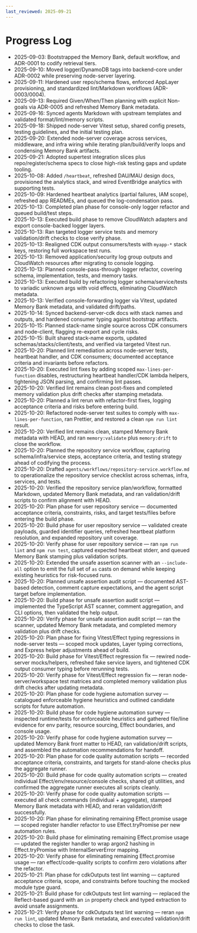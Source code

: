 ```yaml
---
last_reviewed: 2025-09-21
---
```


# Progress Log

- 2025-09-03: Bootstrapped the Memory Bank, default workflow, and ADR-0001 to codify retrieval tiers.
- 2025-09-10: Moved logger/DynamoDB tags into backend-core under ADR-0002 while preserving node-server layering.
- 2025-09-11: Hardened user repo/schema flows, enforced AppLayer provisioning, and standardized lint/Markdown workflows (ADR-0003/0004).
- 2025-09-13: Required Given/When/Then planning with explicit Non-goals via ADR-0005 and refreshed Memory Bank metadata.
- 2025-09-16: Synced agents Markdown with upstream templates and validated format/lint/memory scripts.
- 2025-09-18: Shipped node-server Vitest setup, shared config presets, testing guidelines, and the initial testing plan.
- 2025-09-20: Extended node-server coverage across services, middleware, and infra wiring while iterating plan/build/verify loops and condensing Memory Bank artifacts.
- 2025-09-21: Adopted supertest integration slices plus repo/register/schema specs to close high-risk testing gaps and update tooling.
- 2025-10-08: Added `/heartbeat`, refreshed DAU/MAU design docs, provisioned the analytics stack, and wired EventBridge analytics with supporting tests.
- 2025-10-09: Hardened heartbeat analytics (partial failures, IAM scope), refreshed app READMEs, and queued the log-condensation pass.
- 2025-10-13: Completed plan phase for console-only logger refactor and queued build/test steps.
- 2025-10-13: Executed build phase to remove CloudWatch adapters and export console-backed logger layers.
- 2025-10-13: Ran targeted logger service tests and memory validation/drift checks to close verify phase.
- 2025-10-13: Realigned CDK output consumers/tests with `myapp-*` stack keys, restoring full workspace test runs.
- 2025-10-13: Removed application/security log group outputs and CloudWatch resources after migrating to console logging.
- 2025-10-13: Planned console-pass-through logger refactor, covering schema, implementation, tests, and memory tasks.
- 2025-10-13: Executed build by refactoring logger schema/service/tests to variadic unknown args with void effects, eliminating CloudWatch metadata.
- 2025-10-13: Verified console-forwarding logger via Vitest, updated Memory Bank metadata, and validated drift/paths.
- 2025-10-14: Synced backend-server-cdk docs with stack names and outputs, and hardened consumer typing against bootstrap artifacts.
- 2025-10-15: Planned stack-name single source across CDK consumers and node-client, flagging re-export and cycle risks.
- 2025-10-15: Built shared stack-name exports, updated schemas/stacks/client/tests, and verified via targeted Vitest run.
- 2025-10-20: Planned lint remediation across node-server tests, heartbeat handler, and CDK consumers; documented acceptance criteria and invariants before refactors.
- 2025-10-20: Executed lint fixes by adding scoped `max-lines-per-function` disables, restructuring heartbeat handler/CDK lambda helpers, tightening JSON parsing, and confirming lint passes.
- 2025-10-20: Verified lint remains clean post-fixes and completed memory validation plus drift checks after stamping metadata.
- 2025-10-20: Planned a lint rerun with refactor-first fixes, logging acceptance criteria and risks before entering build.
- 2025-10-20: Refactored node-server test suites to comply with `max-lines-per-function`, ran Prettier, and restored a clean `npm run lint` result.
- 2025-10-20: Verified lint remains clean, stamped Memory Bank metadata with HEAD, and ran `memory:validate` plus `memory:drift` to close the workflow.
- 2025-10-20: Planned the repository service workflow, capturing schema/infra/service steps, acceptance criteria, and testing strategy ahead of codifying the process.
- 2025-10-20: Drafted `agents/workflows/repository-service.workflow.md` to operationalize the repository service checklist across schemas, infra, services, and tests.
- 2025-10-20: Verified the repository service plan/workflow, formatted Markdown, updated Memory Bank metadata, and ran validation/drift scripts to confirm alignment with HEAD.
- 2025-10-20: Plan phase for user repository service — documented acceptance criteria, constraints, risks, and target tests/files before entering the build phase.
- 2025-10-20: Build phase for user repository service — validated create payloads, guarded identifier queries, refreshed heartbeat platform resolution, and expanded repository unit coverage.
- 2025-10-20: Verify phase for user repository service — ran `npm run lint` and `npm run test`, captured expected heartbeat stderr, and queued Memory Bank stamping plus validation scripts.
- 2025-10-20: Extended the unsafe assertion scanner with an `--include-all` option to emit the full set of `as` casts on demand while keeping existing heuristics for risk-focused runs.
- 2025-10-20: Planned unsafe assertion audit script — documented AST-based detection, comment capture expectations, and the agent script target before implementation.
- 2025-10-20: Build phase for unsafe assertion audit script — implemented the TypeScript AST scanner, comment aggregation, and CLI options, then validated the help output.
- 2025-10-20: Verify phase for unsafe assertion audit script — ran the scanner, updated Memory Bank metadata, and completed memory validation plus drift checks.
- 2025-10-20: Plan phase for fixing Vitest/Effect typing regressions in node-server tests — scoped mock updates, Layer typing corrections, and Express helper adjustments ahead of build.
- 2025-10-20: Build phase for Vitest/Effect regression fix — rewired node-server mocks/helpers, refreshed fake service layers, and tightened CDK output consumer typing before rerunning tests.
- 2025-10-20: Verify phase for Vitest/Effect regression fix — reran node-server/workspace test matrices and completed memory validation plus drift checks after updating metadata.
- 2025-10-20: Plan phase for code hygiene automation survey — catalogued enforceable hygiene heuristics and outlined candidate scripts for future automation.
- 2025-10-20: Build phase for code hygiene automation survey — inspected runtime/tests for enforceable heuristics and gathered file/line evidence for env parity, resource sourcing, Effect boundaries, and console usage.
- 2025-10-20: Verify phase for code hygiene automation survey — updated Memory Bank front matter to HEAD, ran validation/drift scripts, and assembled the automation recommendations for handoff.
- 2025-10-20: Plan phase for code quality automation scripts — recorded acceptance criteria, constraints, and targets for stand-alone checks plus the aggregate runner.
- 2025-10-20: Build phase for code quality automation scripts — created individual Effect/env/resource/console checks, shared git utilities, and confirmed the aggregate runner executes all scripts cleanly.
- 2025-10-20: Verify phase for code quality automation scripts — executed all check commands (individual + aggregate), stamped Memory Bank metadata with HEAD, and reran validation/drift successfully.
- 2025-10-20: Plan phase for eliminating remaining Effect.promise usage — scoped register handler refactor to use Effect.tryPromise per new automation rules.
- 2025-10-20: Build phase for eliminating remaining Effect.promise usage — updated the register handler to wrap argon2 hashing in Effect.tryPromise with InternalServerError mapping.
- 2025-10-20: Verify phase for eliminating remaining Effect.promise usage — ran effect/code-quality scripts to confirm zero violations after the refactor.
- 2025-10-21: Plan phase for cdkOutputs test lint warning — captured acceptance criteria, scope, and constraints before touching the mocked module type guard.
- 2025-10-21: Build phase for cdkOutputs test lint warning — replaced the Reflect-based guard with an `in` property check and typed extraction to avoid unsafe assignments.
- 2025-10-21: Verify phase for cdkOutputs test lint warning — reran `npm run lint`, updated Memory Bank metadata, and executed validation/drift checks to close the task.

